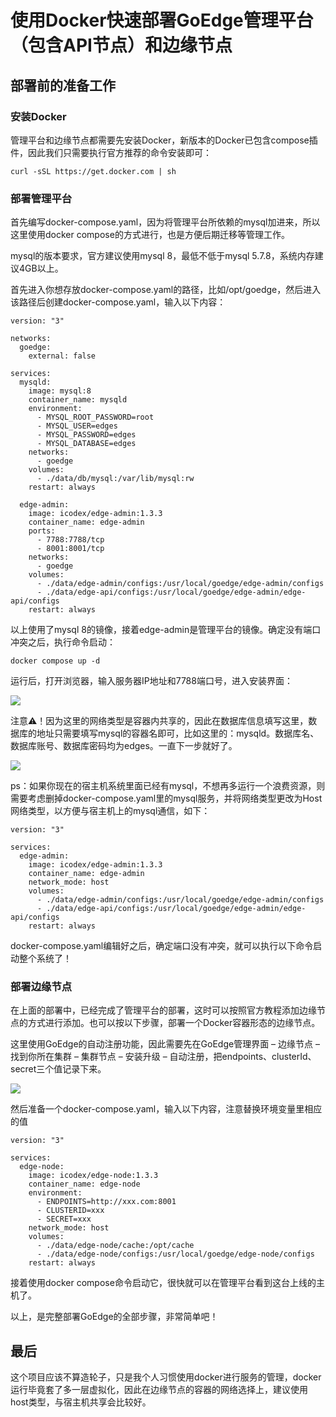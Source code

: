 # 使用Docker快速部署GoEdge管理平台（包含API节点）和边缘节点

## 部署前的准备工作

### 安装Docker

管理平台和边缘节点都需要先安装Docker，新版本的Docker已包含compose插件，因此我们只需要执行官方推荐的命令安装即可：

```
curl -sSL https://get.docker.com | sh
```

### 部署管理平台

首先编写docker-compose.yaml，因为将管理平台所依赖的mysql加进来，所以这里使用docker compose的方式进行，也是方便后期迁移等管理工作。

mysql的版本要求，官方建议使用mysql 8，最低不低于mysql 5.7.8，系统内存建议4GB以上。

首先进入你想存放docker-compose.yaml的路径，比如/opt/goedge，然后进入该路径后创建docker-compose.yaml，输入以下内容：

```
version: "3"

networks:
  goedge:
    external: false

services:
  mysqld:
    image: mysql:8
    container_name: mysqld
    environment:
      - MYSQL_ROOT_PASSWORD=root
      - MYSQL_USER=edges
      - MYSQL_PASSWORD=edges
      - MYSQL_DATABASE=edges
    networks:
      - goedge
    volumes:
      - ./data/db/mysql:/var/lib/mysql:rw
    restart: always

  edge-admin:
    image: icodex/edge-admin:1.3.3
    container_name: edge-admin
    ports:
      - 7788:7788/tcp
      - 8001:8001/tcp
    networks:
      - goedge
    volumes:
      - ./data/edge-admin/configs:/usr/local/goedge/edge-admin/configs
      - ./data/edge-api/configs:/usr/local/goedge/edge-admin/edge-api/configs
    restart: always
```

以上使用了mysql 8的镜像，接着edge-admin是管理平台的镜像。确定没有端口冲突之后，执行命令启动：

```
docker compose up -d
```

运行后，打开浏览器，输入服务器IP地址和7788端口号，进入安装界面：

![](https://icodex.org/wp-content/uploads/2024/02/WX20240224-231039@2x-1354x800.png)

注意⚠️！因为这里的网络类型是容器内共享的，因此在数据库信息填写这里，数据库的地址只需要填写mysql的容器名即可，比如这里的：mysqld。数据库名、数据库账号、数据库密码均为edges。一直下一步就好了。

![](https://icodex.org/wp-content/uploads/2024/02/WX20240224-231233@2x-953x800.png)

ps：如果你现在的宿主机系统里面已经有mysql，不想再多运行一个浪费资源，则需要考虑删掉docker-compose.yaml里的mysql服务，并将网络类型更改为Host网络类型，以方便与宿主机上的mysql通信，如下：

```
version: "3"

services:
  edge-admin:
    image: icodex/edge-admin:1.3.3
    container_name: edge-admin
    network_mode: host
    volumes:
      - ./data/edge-admin/configs:/usr/local/goedge/edge-admin/configs
      - ./data/edge-api/configs:/usr/local/goedge/edge-admin/edge-api/configs
    restart: always
```

docker-compose.yaml编辑好之后，确定端口没有冲突，就可以执行以下命令启动整个系统了！

### 部署边缘节点

在上面的部署中，已经完成了管理平台的部署，这时可以按照官方教程添加边缘节点的方式进行添加。也可以按以下步骤，部署一个Docker容器形态的边缘节点。

这里使用GoEdge的自动注册功能，因此需要先在GoEdge管理界面 – 边缘节点 – 找到你所在集群 – 集群节点 – 安装升级 – 自动注册，把endpoints、clusterId、secret三个值记录下来。

![](https://icodex.org/wp-content/uploads/2024/02/WX20240224-230019@2x-1353x800.png)

然后准备一个docker-compose.yaml，输入以下内容，注意替换环境变量里相应的值

```
version: "3"

services:
  edge-node:
    image: icodex/edge-node:1.3.3
    container_name: edge-node
    environment:
      - ENDPOINTS=http://xxx.com:8001
      - CLUSTERID=xxx
      - SECRET=xxx
    network_mode: host
    volumes:
      - ./data/edge-node/cache:/opt/cache
      - ./data/edge-node/configs:/usr/local/goedge/edge-node/configs
    restart: always
```

接着使用docker compose命令启动它，很快就可以在管理平台看到这台上线的主机了。

以上，是完整部署GoEdge的全部步骤，非常简单吧！

## 最后

这个项目应该不算造轮子，只是我个人习惯使用docker进行服务的管理，docker运行毕竟套了多一层虚拟化，因此在边缘节点的容器的网络选择上，建议使用host类型，与宿主机共享会比较好。
